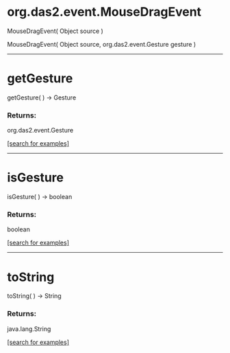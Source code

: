 # org.das2.event.MouseDragEvent
MouseDragEvent( Object source )


MouseDragEvent( Object source, org.das2.event.Gesture gesture )


***
<a name="getGesture"></a>
# getGesture
getGesture(  ) &rarr; Gesture



### Returns:
org.das2.event.Gesture


<a href="https://github.com/autoplot/dev/search?q=getGesture&unscoped_q=getGesture">[search for examples]</a>

***
<a name="isGesture"></a>
# isGesture
isGesture(  ) &rarr; boolean



### Returns:
boolean


<a href="https://github.com/autoplot/dev/search?q=isGesture&unscoped_q=isGesture">[search for examples]</a>

***
<a name="toString"></a>
# toString
toString(  ) &rarr; String



### Returns:
java.lang.String


<a href="https://github.com/autoplot/dev/search?q=toString&unscoped_q=toString">[search for examples]</a>


